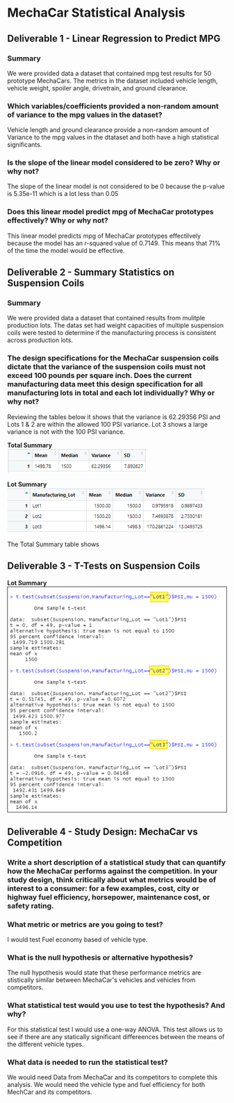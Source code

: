 # MechaCar Statistical Analysis


##  Deliverable 1 - Linear Regression to Predict MPG

### Summary

We were provided data a dataset that contained mpg test results for 50 prototype MechaCars.  The metrics in the dataset included vehicle length, vehicle weight, spoiler angle, drivetrain, and ground clearance. 


### Which variables/coefficients provided a non-random amount of variance to the mpg values in the dataset?

Vehicle length and ground clearance provide a non-random amount of Variance to the mpg values in the dtataset and both have a high statistical significants.

### Is the slope of the linear model considered to be zero? Why or why not?

The slope of the linear model is not considered to be 0 because the p-value is 5.35e-11 which is a lot less than 0.05


### Does this linear model predict mpg of MechaCar prototypes effectively? Why or why not?

This linear model predicts mpg of MechaCar prototypes effectilvely because the model has an r-squared value of 0.7149.  This means that 71% of the time the model would be effective.


## Deliverable 2 - Summary Statistics on Suspension Coils

### Summary

We were provided data a dataset that contained results from mulitple production lots. The datas set had weight capacities of multiple suspension coils were tested to determine if the manufacturing process is consistent across production lots.

### The design specifications for the MechaCar suspension coils dictate that the variance of the suspension coils must not exceed 100 pounds per square inch. Does the current manufacturing data meet this design specification for all manufacturing lots in total and each lot individually? Why or why not?

Reviewing the tables below it shows that the variance is 62.29356 PSI and Lots 1 & 2 are within the allowed 100 PSI variance. Lot 3 shows a large variance is not with the 100 PSI variance.   

<b>Total Summary</b><br>
<img src="https://github.com/andralobo/Module15-Challenge/blob/main/Resources/total_summary.png?raw=true" width="auto" height="auto">

<b>Lot Summary</b><br>
<img src="https://github.com/andralobo/Module15-Challenge/blob/main/Resources/lot_summary.png?raw=true" width="auto" height="auto">


The Total Summary table shows 


## Deliverable 3 - T-Tests on Suspension Coils


<b>Lot Summary</b><br>
<img src="https://github.com/andralobo/Module15-Challenge/blob/main/Resources/Suspension_lots.png?raw=true" width="auto" height="auto" border="1">


## Deliverable 4 - Study Design: MechaCar vs Competition

### Write a short description of a statistical study that can quantify how the MechaCar performs against the competition. In your study design, think critically about what metrics would be of interest to a consumer: for a few examples, cost, city or highway fuel efficiency, horsepower, maintenance cost, or safety rating.


### What metric or metrics are you going to test?

I would test Fuel economy based of vehicle type.


### What is the null hypothesis or alternative hypothesis?

The null hypothesis would state that these performance metrics are stistically similar between MechaCar's vehicles and vehicles from competitors.  

### What statistical test would you use to test the hypothesis? And why?

For this statistical test I would use a one-way ANOVA. This test allows us to see if there are any statically significant differeences between the means of the different vehicle types.  

### What data is needed to run the statistical test?

We would need Data from MechaCar and its competitors to complete this analysis.  We would need the vehicle type and fuel efficiency for both MechCar and its competitors.



